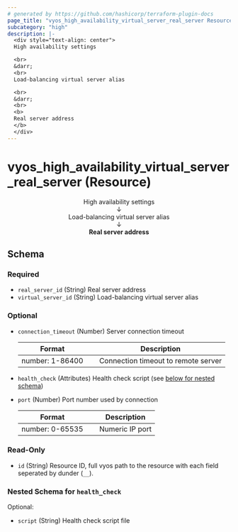 ```yaml
---
# generated by https://github.com/hashicorp/terraform-plugin-docs
page_title: "vyos_high_availability_virtual_server_real_server Resource - vyos"
subcategory: "high"
description: |-
  <div style="text-align: center">
  High availability settings

  <br>
  &darr;
  <br>
  Load-balancing virtual server alias

  <br>
  &darr;
  <br>
  <b>
  Real server address
  </b>
  </div>
---
```


# vyos_high_availability_virtual_server_real_server (Resource)

<div style="text-align: center">
High availability settings

<br>
&darr;
<br>
Load-balancing virtual server alias

<br>
&darr;
<br>
<b>
Real server address
</b>
</div>



<!-- schema generated by tfplugindocs -->
## Schema

### Required

- `real_server_id` (String) Real server address
- `virtual_server_id` (String) Load-balancing virtual server alias

### Optional

- `connection_timeout` (Number) Server connection timeout

    |  Format &emsp; | Description  |
    |----------|---------------|
    |  number: 1-86400  &emsp; |  Connection timeout to remote server  |
- `health_check` (Attributes) Health check script (see [below for nested schema](#nestedatt--health_check))
- `port` (Number) Port number used by connection

    |  Format &emsp; | Description  |
    |----------|---------------|
    |  number: 0-65535  &emsp; |  Numeric IP port  |

### Read-Only

- `id` (String) Resource ID, full vyos path to the resource with each field seperated by dunder (`__`).

<a id="nestedatt--health_check"></a>
### Nested Schema for `health_check`

Optional:

- `script` (String) Health check script file
